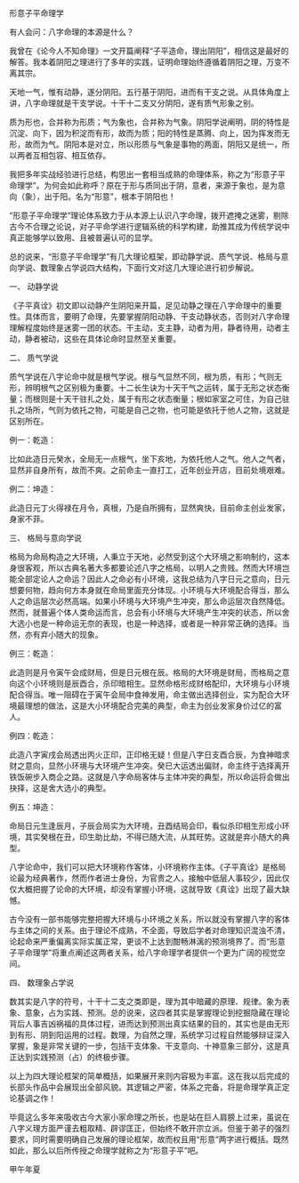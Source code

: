 形意子平命理学

有人会问：八字命理的本源是什么？

我曾在《论今人不知命理》一文开篇阐释“子平造命，理出阴阳”，相信这是最好的解答。我本着阴阳之理进行了多年的实践，证明命理始终遵循着阴阳之理，万变不离其宗。

天地一气，惟有动静，遂分阴阳。五行基于阴阳，进而有干支之说。从具体角度上讲，八字命理就是干支学说。十干十二支又分阴阳，遂有质气形象之别。

质为形也，合并称为形质；气为象也，合并称为气象。阴阳学说阐明，阴的特性是沉淀、向下，因为积淀而有形，故而为质；阳的特性是蒸腾、向上，因为挥发而无形，故而为气。阴阳本是对立，所以形质与气象是事物的两面，阴阳又是统一，所以两者互相包容、相互依存。

我把多年实战经验进行总结，构思出一套相当成熟的命理体系，称之为“形意子平命理学”。为何会如此称呼？原在于形与质同出于阴，意者，来源于象也，是为意向（象），出于阳。名为“形意”，根本于阴阳也！

“形意子平命理学”理论体系致力于从本源上认识八字命理，拨开遮掩之迷雾，剔除古今不合理之论说，对子平命学进行逻辑系统的科学构建，助推其成为传统学说中真正能够学以致用、且被普遍认可的显学。

总的说来，“形意子平命理学”有几大理论框架，即动静学说、质气学说、格局与意向学说、数理象占学说四大结构，下面行文对这几大理论进行初步解说。

一、 动静学说

《子平真诠》初文即以动静产生阴阳来开篇，足见动静之理在八字命理中的重要性。具体而言，要明了命理，先要掌握阴阳动静、干支动静状态，否则对八字命理理解程度始终是迷雾一团的状态。干主动，支主静，动者为用，静者待用，动者主动，静者被动，这些在具体论命时显然至关重要。

二、 质气学说

质气学说在八字论命中就是根气学说。根与气显然不同，根为质，有形；气则无形，辨明根气之区别极为重要。十二长生诀为十天干气之运转，属于无形之状态衡量；而根则是十天干驻扎之处，属于有形之状态衡量；根如家室之可住，为自己驻扎之场所，气则为依托之物，可能是自己之物，也可能是依托于他人之物，这就是区别所在。

例一：乾造：

比如此造日元癸水，全局无一点根气，坐下亥地，为依托他人之气。他人之气者，显然非自身所有，故而不爽。之前命主一直打工，近年创业开店，目前处境艰难。

例二：坤造：

此造日元丁火得禄在月令，真根，乃是自所拥有，显然爽快，目前命主创业发家，身家不菲。

三、 格局与意向学说

格局为命局构造之大环境，人秉立于天地，必然受到这个大环境之影响制约，这本身很客观，所以古典名著大多都要论述八字之格局，以明人之贵贱。然而大环境岂能全部定论人之命运？因此人之命必有小环境，这我总结为八字日元之意向，日元想要何物，趋向何方本身就在命局里面充分体现。小环境与大环境配合得当，那么人之命运层次必然高端。如果小环境与大环境产生冲突，那么命运层次自然降低。然而，就普遍个体人类命运而言，总会有小环境与大环境产生冲突的状态，所以舍大选小也是一种命运无奈的表现，也是一种选择，或者是一种非常正确的选择。当然，亦有弃小随大的现象。

例三：乾造：

此造则是月令寅午会成财局，但是日元根在辰。格局的大环境是财局，而格局之意向这个小环境则是辰酉合，杀印暗相生。显然命格形成财格配印，大环境与小环境配合得当。唯一阻碍在于寅午会局中食神发用，命主做出选择创业，实为配合大环境最理想的做法，这是大小环境配合完美的典型，命主为创业发家身价过亿的富人。

例四：乾造：

此造八字寅戌会局透出丙火正印，正印格无疑！但是八字日支酉合辰，为食神暗求财之意向，显然小环境与大环境产生冲突。癸巳大运透出偏财，命主终于选择离开铁饭碗步入商企之路。这就是八字命局客体与主体冲突的典型，所以命运将会做出抉择，这是舍大选小的典型。

例五：坤造：

命局日元生逢辰月，子辰会局实为大环境，丑酉结局会印，看似杀印相生形成小环境，其实癸根在丑，印生助比劫，不得已随大流，从其旺势。这就是弃小随大的典型。

八字论命中，我们可以把大环境称作客体，小环境称作主体。《子平真诠》是格局论最为经典著作，然而作者进士身份，为官贵之人，接触中低层人事较少，因此仅仅大概把握了论命的大环境，却没有掌握小环境，这就导致《真诠》出现了最大缺憾。

古今没有一部书能够完整把握大环境与小环境之关系，所以就没有掌握八字的客体与主体之间的关系。由于理论不成熟，不全面，导致后学者对命理知识混浊不清，论起命来严重偏离实际实属正常，更谈不上达到酣畅淋漓的预测境界了。而“形意子平命理学”将重点阐述这两者关系，给八字命理学者提供一个更为广阔的视觉空间。

四、 数理象占学说

数其实是八字的符号，十干十二支之类即是，理为其中暗藏的原理、规律。象为表象、意象，占为实践、预测。总的说来，这四者其实是掌握理论到挖掘隐藏在理论背后人事吉凶祸福的具体过程，进而达到预测出真实结果的目的，其实也是由无形到有形、阴到阳运用的过程。数理，为自然之理，系统学习过程自然能够辩证深入掌握，象是非常关键的一步，包括干支体象、干支意向、十神意象三部分，这是真正达到实践预测（占）的终极步骤。

以上为四大理论框架的简单概括，如果展开来则内容极为丰富。这在我以后完成的长部头作品中会展现出全部风貌。其逻辑之严密，体系之完备，将是命理学真正定论基调之作！

毕竟这么多年来吸收古今大家小家命理之所长，也是站在巨人肩膀上过来，虽说在八字义理方面严谨去粗取精、辟谬匡正，但始终不敢开宗立派。但鉴于弟子的强烈要求，同时需要明确自己发展的理论框架，故而权且用“形意”两字进行概括。既然如此，那么以后所传授之命理学就称之为“形意子平”吧。

甲午年夏

